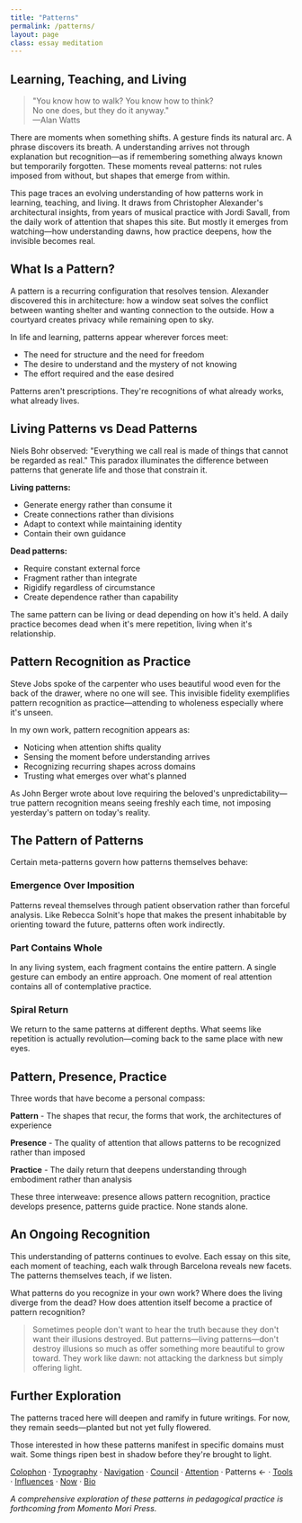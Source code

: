 ```yaml
---
title: "Patterns"
permalink: /patterns/
layout: page
class: essay meditation
---
```


## Learning, Teaching, and Living

<blockquote class="poetic">
"You know how to walk? You know how to think?<br>
No one does, but they do it anyway."<br>
—<span class="small-caps">Alan Watts</span>
</blockquote>

<p class="drop-cap">There are moments when something shifts. A gesture finds its natural arc. A phrase discovers its breath. A understanding arrives not through explanation but recognition—as if remembering something always known but temporarily forgotten. These moments reveal patterns: not rules imposed from without, but shapes that emerge from within.</p>

This page traces an evolving understanding of how patterns work in learning, teaching, and living. It draws from <span class="small-caps">Christopher Alexander</span>'s architectural insights, from years of musical practice with <span class="small-caps">Jordi Savall</span>, from the daily work of attention that shapes this site. But mostly it emerges from watching—how understanding dawns, how practice deepens, how the invisible becomes real.

<div class="ornament philosophical"></div>

## What Is a Pattern?

A pattern is a recurring configuration that resolves tension. Alexander discovered this in architecture: how a window seat solves the conflict between wanting shelter and wanting connection to the outside. How a courtyard creates privacy while remaining open to sky.

In life and learning, patterns appear wherever forces meet:
- The need for structure and the need for freedom
- The desire to understand and the mystery of not knowing
- The effort required and the ease desired

Patterns aren't prescriptions. They're recognitions of what already works, what already lives.

<div class="ornament personal"></div>

## Living Patterns vs Dead Patterns

<span class="small-caps">Niels Bohr</span> observed: "Everything we call real is made of things that cannot be regarded as real." This paradox illuminates the difference between patterns that generate life and those that constrain it.

**Living patterns:**
- Generate energy rather than consume it
- Create connections rather than divisions
- Adapt to context while maintaining identity
- Contain their own guidance

**Dead patterns:**
- Require constant external force
- Fragment rather than integrate
- Rigidify regardless of circumstance
- Create dependence rather than capability

The same pattern can be living or dead depending on how it's held. A daily practice becomes dead when it's mere repetition, living when it's relationship.

<div class="ornament thought"></div>

## Pattern Recognition as Practice

<span class="small-caps">Steve Jobs</span> spoke of the carpenter who uses beautiful wood even for the back of the drawer, where no one will see. This invisible fidelity exemplifies pattern recognition as practice—attending to wholeness especially where it's unseen.

In my own work, pattern recognition appears as:
- Noticing when attention shifts quality
- Sensing the moment before understanding arrives
- Recognizing recurring shapes across domains
- Trusting what emerges over what's planned

As <span class="small-caps">John Berger</span> wrote about love requiring the beloved's unpredictability—true pattern recognition means seeing freshly each time, not imposing yesterday's pattern on today's reality.

<div class="ornament musical"></div>

## The Pattern of Patterns

Certain meta-patterns govern how patterns themselves behave:

### Emergence Over Imposition
Patterns reveal themselves through patient observation rather than forceful analysis. Like <span class="small-caps">Rebecca Solnit</span>'s hope that makes the present inhabitable by orienting toward the future, patterns often work indirectly.

### Part Contains Whole
In any living system, each fragment contains the entire pattern. A single gesture can embody an entire approach. One moment of real attention contains all of contemplative practice.

### Spiral Return
We return to the same patterns at different depths. What seems like repetition is actually revolution—coming back to the same place with new eyes.

<div class="ornament section"></div>

## Pattern, Presence, Practice

Three words that have become a personal compass:

**Pattern** - The shapes that recur, the forms that work, the architectures of experience

**Presence** - The quality of attention that allows patterns to be recognized rather than imposed

**Practice** - The daily return that deepens understanding through embodiment rather than analysis

These three interweave: presence allows pattern recognition, practice develops presence, patterns guide practice. None stands alone.

<div class="ornament philosophical"></div>

## An Ongoing Recognition

This understanding of patterns continues to evolve. Each essay on this site, each moment of teaching, each walk through Barcelona reveals new facets. The patterns themselves teach, if we listen.

What patterns do you recognize in your own work? Where does the living diverge from the dead? How does attention itself become a practice of pattern recognition?

<blockquote class="whisper">
Sometimes people don't want to hear the truth because they don't want their illusions destroyed. But patterns—living patterns—don't destroy illusions so much as offer something more beautiful to grow toward. They work like dawn: not attacking the darkness but simply offering light.
</blockquote>

<div class="ornament personal"></div>

## Further Exploration

The patterns traced here will deepen and ramify in future writings. For now, they remain seeds—planted but not yet fully flowered. 

Those interested in how these patterns manifest in specific domains must wait. Some things ripen best in shadow before they're brought to light.

<nav class="about-enfilade">
  <a href="/colophon/">Colophon</a>
  <span class="separator">·</span>
  <a href="/typography-guide/">Typography</a>
  <span class="separator">·</span>
  <a href="/navigation-philosophy/">Navigation</a>
  <span class="separator">·</span>
  <a href="/council/">Council</a>
  <span class="separator">·</span>
  <a href="/attention/">Attention</a>
  <span class="separator">·</span>
  <span class="current">Patterns <span class="arrow">←</span></span>
  <span class="separator">·</span>
  <a href="/tools/">Tools</a>
  <span class="separator">·</span>
  <a href="/influences/">Influences</a>
  <span class="separator">·</span>
  <a href="/now/">Now</a>
  <span class="separator">·</span>
  <a href="/bio/">Bio</a>
</nav>

<p class="whisper">
<em>A comprehensive exploration of these patterns in pedagogical practice is forthcoming from Momento Mori Press.</em>
</p>